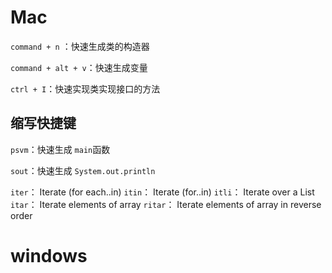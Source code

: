 # Mac

`command + n` ：快速生成类的构造器

`command + alt + v`：快速生成变量

`ctrl + I`：快速实现类实现接口的方法



## 缩写快捷键

`psvm`：快速生成 `main`函数

`sout`：快速生成 `System.out.println`

`iter`：    Iterate (for each..in) 
`itin`：    Iterate (for..in) 
`itli`：    Iterate over a List
`itar`：    Iterate elements of array 
`ritar`：  Iterate elements of array in reverse order 





# windows
